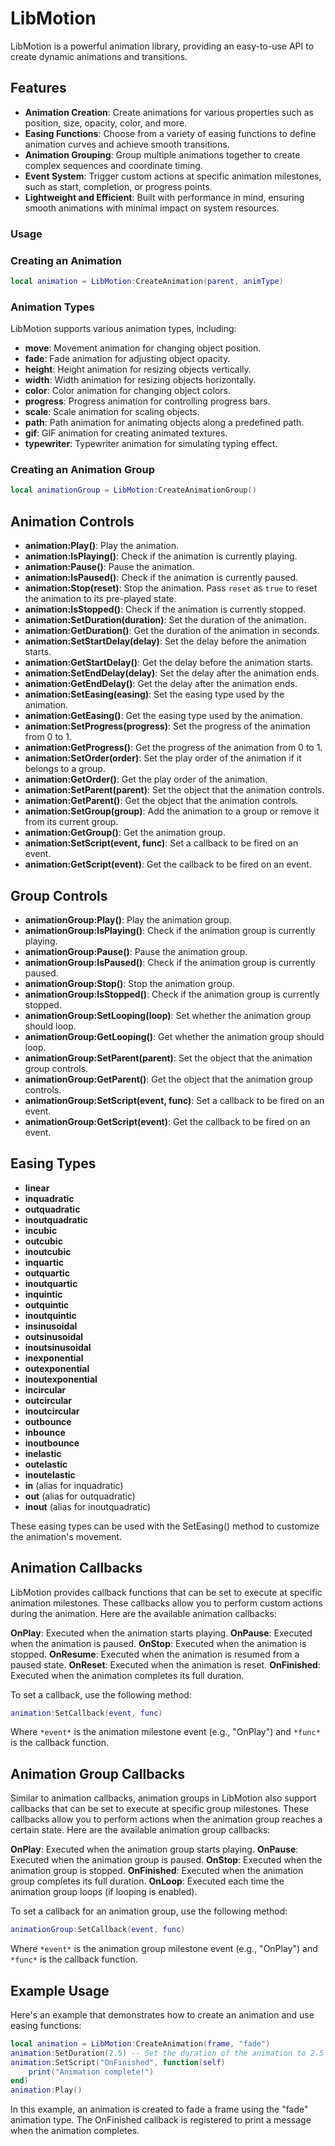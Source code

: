 # LibMotion

LibMotion is a powerful animation library, providing an easy-to-use API to create dynamic animations and transitions.

## Features

- **Animation Creation**: Create animations for various properties such as position, size, opacity, color, and more.
- **Easing Functions**: Choose from a variety of easing functions to define animation curves and achieve smooth transitions.
- **Animation Grouping**: Group multiple animations together to create complex sequences and coordinate timing.
- **Event System**: Trigger custom actions at specific animation milestones, such as start, completion, or progress points.
- **Lightweight and Efficient**: Built with performance in mind, ensuring smooth animations with minimal impact on system resources.

### Usage

### Creating an Animation
```lua
local animation = LibMotion:CreateAnimation(parent, animType)
```

### Animation Types
LibMotion supports various animation types, including:

- **move**: Movement animation for changing object position.
- **fade**: Fade animation for adjusting object opacity.
- **height**: Height animation for resizing objects vertically.
- **width**: Width animation for resizing objects horizontally.
- **color**: Color animation for changing object colors.
- **progress**: Progress animation for controlling progress bars.
- **scale**: Scale animation for scaling objects.
- **path**: Path animation for animating objects along a predefined path.
- **gif**: GIF animation for creating animated textures.
- **typewriter**: Typewriter animation for simulating typing effect.

### Creating an Animation Group
```lua
local animationGroup = LibMotion:CreateAnimationGroup()
```

## Animation Controls
- **animation:Play()**: Play the animation.
- **animation:IsPlaying()**: Check if the animation is currently playing.
- **animation:Pause()**: Pause the animation.
- **animation:IsPaused()**: Check if the animation is currently paused.
- **animation:Stop(reset)**: Stop the animation. Pass `reset` as `true` to reset the animation to its pre-played state.
- **animation:IsStopped()**: Check if the animation is currently stopped.
- **animation:SetDuration(duration)**: Set the duration of the animation.
- **animation:GetDuration()**: Get the duration of the animation in seconds.
- **animation:SetStartDelay(delay)**: Set the delay before the animation starts.
- **animation:GetStartDelay()**: Get the delay before the animation starts.
- **animation:SetEndDelay(delay)**: Set the delay after the animation ends.
- **animation:GetEndDelay()**: Get the delay after the animation ends.
- **animation:SetEasing(easing)**: Set the easing type used by the animation.
- **animation:GetEasing()**: Get the easing type used by the animation.
- **animation:SetProgress(progress)**: Set the progress of the animation from 0 to 1.
- **animation:GetProgress()**: Get the progress of the animation from 0 to 1.
- **animation:SetOrder(order)**: Set the play order of the animation if it belongs to a group.
- **animation:GetOrder()**: Get the play order of the animation.
- **animation:SetParent(parent)**: Set the object that the animation controls.
- **animation:GetParent()**: Get the object that the animation controls.
- **animation:SetGroup(group)**: Add the animation to a group or remove it from its current group.
- **animation:GetGroup()**: Get the animation group.
- **animation:SetScript(event, func)**: Set a callback to be fired on an event.
- **animation:GetScript(event)**: Get the callback to be fired on an event.

## Group Controls
- **animationGroup:Play()**: Play the animation group.
- **animationGroup:IsPlaying()**: Check if the animation group is currently playing.
- **animationGroup:Pause()**: Pause the animation group.
- **animationGroup:IsPaused()**: Check if the animation group is currently paused.
- **animationGroup:Stop()**: Stop the animation group.
- **animationGroup:IsStopped()**: Check if the animation group is currently stopped.
- **animationGroup:SetLooping(loop)**: Set whether the animation group should loop.
- **animationGroup:GetLooping()**: Get whether the animation group should loop.
- **animationGroup:SetParent(parent)**: Set the object that the animation group controls.
- **animationGroup:GetParent()**: Get the object that the animation group controls.
- **animationGroup:SetScript(event, func)**: Set a callback to be fired on an event.
- **animationGroup:GetScript(event)**: Get the callback to be fired on an event.

## Easing Types
- **linear**
- **inquadratic**
- **outquadratic**
- **inoutquadratic**
- **incubic**
- **outcubic**
- **inoutcubic**
- **inquartic**
- **outquartic**
- **inoutquartic**
- **inquintic**
- **outquintic**
- **inoutquintic**
- **insinusoidal**
- **outsinusoidal**
- **inoutsinusoidal**
- **inexponential**
- **outexponential**
- **inoutexponential**
- **incircular**
- **outcircular**
- **inoutcircular**
- **outbounce**
- **inbounce**
- **inoutbounce**
- **inelastic**
- **outelastic**
- **inoutelastic**
- **in** (alias for inquadratic)
- **out** (alias for outquadratic)
- **inout** (alias for inoutquadratic)

These easing types can be used with the SetEasing() method to customize the animation's movement.

## Animation Callbacks
LibMotion provides callback functions that can be set to execute at specific animation milestones. These callbacks allow you to perform custom actions during the animation. Here are the available animation callbacks:

**OnPlay**: Executed when the animation starts playing.
**OnPause**: Executed when the animation is paused.
**OnStop**: Executed when the animation is stopped.
**OnResume**: Executed when the animation is resumed from a paused state.
**OnReset**: Executed when the animation is reset.
**OnFinished**: Executed when the animation completes its full duration.

To set a callback, use the following method:

```lua
animation:SetCallback(event, func)
```

Where `*event*` is the animation milestone event (e.g., "OnPlay") and `*func*` is the callback function.

## Animation Group Callbacks
Similar to animation callbacks, animation groups in LibMotion also support callbacks that can be set to execute at specific group milestones. These callbacks allow you to perform actions when the animation group reaches a certain state. Here are the available animation group callbacks:

**OnPlay**: Executed when the animation group starts playing.
**OnPause**: Executed when the animation group is paused.
**OnStop**: Executed when the animation group is stopped.
**OnFinished**: Executed when the animation group completes its full duration.
**OnLoop**: Executed each time the animation group loops (if looping is enabled).

To set a callback for an animation group, use the following method:

```lua
animationGroup:SetCallback(event, func)
```

Where `*event*` is the animation group milestone event (e.g., "OnPlay") and `*func*` is the callback function.

## Example Usage
Here's an example that demonstrates how to create an animation and use easing functions:
```lua
local animation = LibMotion:CreateAnimation(frame, "fade")
animation:SetDuration(2.5) -- Set the duration of the animation to 2.5 seconds
animation:SetScript("OnFinished", function(self)
    print("Animation complete!")
end)
animation:Play()
```

In this example, an animation is created to fade a frame using the "fade" animation type. The OnFinished callback is registered to print a message when the animation completes.